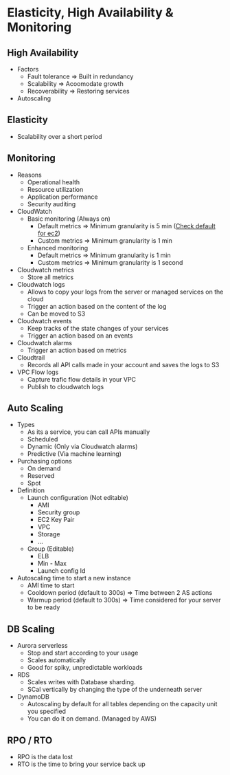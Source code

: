 # Elasticity, High Availability & Monitoring

## High Availability

* Factors
  * Fault tolerance => Built in redundancy
  * Scalability => Acoomodate growth
  * Recoverability => Restoring services
* Autoscaling

## Elasticity

* Scalability over a short period

## Monitoring

* Reasons
  * Operational health
  * Resource utilization
  * Application performance
  * Security auditing
* CloudWatch
  * Basic monitoring (Always on)
    * Default metrics => Minimum granularity is 5 min ([Check default for ec2](https://docs.aws.amazon.com/AWSEC2/latest/UserGuide/viewing_metrics_with_cloudwatch.html))
    * Custom metrics => Minimum granularity is 1 min
  * Enhanced monitoring
    * Default metrics => Minimum granularity is 1 min
    * Custom metrics => Minimum granularity is 1 second
* Cloudwatch metrics
  * Store all metrics
* Cloudwatch logs
  * Allows to copy your logs from the server or managed services on the cloud
  * Trigger an action based on the content of the log
  * Can be moved to S3
* Cloudwatch events
  * Keep tracks of the state changes of your services
  * Trigger an action based on an events
* Cloudwatch alarms
  * Trigger an action based on metrics
* Cloudtrail
  * Records all API calls made in your account and saves the logs to S3
* VPC Flow logs
  * Capture trafic flow details in your VPC
  * Publish to cloudwatch logs

## Auto Scaling

* Types
  * As its a service, you can call APIs manually
  * Scheduled
  * Dynamic (Only via Cloudwatch alarms)
  * Predictive (Via machine learning)
* Purchasing options
  * On demand
  * Reserved
  * Spot
* Definition
  * Launch configuration (Not editable)
    * AMI
    * Security group
    * EC2 Key Pair
    * VPC
    * Storage
    * ...
  * Group (Editable)
    * ELB
    * Min - Max
    * Launch config Id
* Autoscaling time to start a new instance
  * AMI time to start
  * Cooldown period (default to 300s) => Time between 2 AS actions
  * Warmup period (default to 300s) => Time considered for your server to be ready

## DB Scaling

* Aurora serverless
  * Stop and start according to your usage
  * Scales automatically
  * Good for spiky, unpredictable workloads
* RDS
  * Scales writes with Database sharding.
  * SCal vertically by changing the type of the underneath server
* DynamoDB
  * Autoscaling by default for all tables depending on the capacity unit you specified
  * You can do it on demand. (Managed by AWS)

## RPO / RTO

* RPO is the data lost
* RTO is the time to bring your service back up
